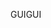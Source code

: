 <span data-ttu-id="42f64-101">GUI</span><span class="sxs-lookup"><span data-stu-id="42f64-101">GUI</span></span>